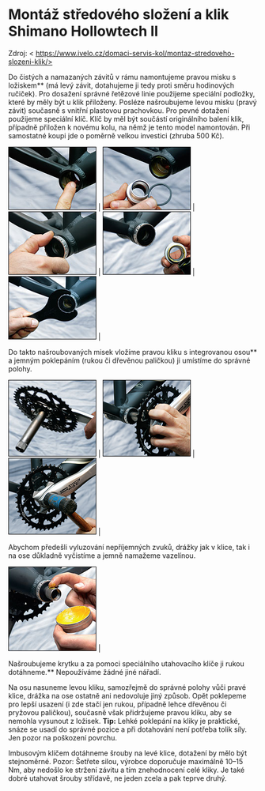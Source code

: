 # Montáž středového složení a klik Shimano Hollowtech II

Zdroj: < https://www.ivelo.cz/domaci-servis-kol/montaz-stredoveho-slozeni-klik/> 

Do čistých a namazaných závitů v rámu namontujeme pravou misku s ložiskem** (má levý závit, dotahujeme ji tedy proti směru hodinových ručiček). Pro dosažení správné řetězové linie použijeme speciální podložky, které by měly být u klik přiloženy. Posléze našroubujeme levou misku (pravý závit) současně s vnitřní plastovou prachovkou. Pro pevné dotažení použijeme speciální klíč. Klíč by měl být součástí originálního balení klik, případně přiložen k novému kolu, na němž je tento model namontován. Při samostatné koupi jde o poměrně velkou investici (zhruba 500 Kč).

![ ](./img/35-01.jpg)  |  ![ ](./img/35-02.jpg)  |  ![ ](./img/35-03.jpg)  |  ![ ](./img/35-04.jpg)  |  ![ ](./img/35-05.jpg)  |

Do takto našroubovaných misek vložíme pravou kliku s integrovanou osou** a jemným poklepáním (rukou či dřevěnou paličkou) ji umístíme do správné polohy.

![ ](./img/35-06.jpg)  |  ![ ](./img/35-07.jpg)  |  ![ ](./img/35-08.jpg)  |

Abychom předešli vyluzování nepříjemných zvuků, drážky jak v klice, tak i na ose důkladně vyčistíme a jemně namažeme vazelínou.

![ ](./img/35-09.jpg)  |

Našroubujeme krytku a za pomoci speciálního utahovacího klíče ji rukou dotáhneme.** Nepoužíváme žádné jiné nářadí.

Na osu nasuneme levou kliku, samozřejmě do správné polohy vůči pravé klice, drážka na ose ostatně ani nedovoluje jiný způsob. Opět poklepeme pro lepší usazení (i zde stačí jen rukou, případně lehce dřevěnou či pryžovou paličkou), současně však přidržujeme pravou kliku, aby se nemohla vysunout z ložisek. **Tip:** Lehké poklepání na kliky je praktické, snáze se usadí do správné pozice a při dotahování není potřeba tolik síly. Jen pozor na poškození povrchu.

Imbusovým klíčem dotáhneme šrouby na levé klice, dotažení by mělo být stejnoměrné. Pozor: Šetřete silou, výrobce doporučuje maximálně 10–15 Nm, aby nedošlo ke stržení závitu a tím znehodnocení celé kliky. Je také dobré utahovat šrouby střídavě, ne jeden zcela a pak teprve druhý.
